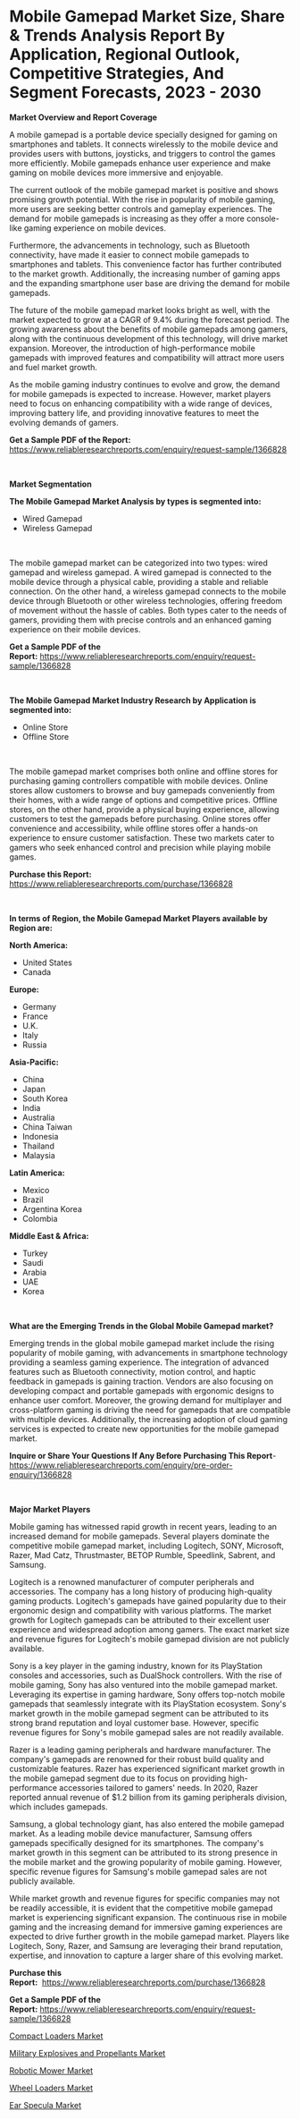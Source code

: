 <p><h1>Mobile Gamepad Market Size, Share & Trends Analysis Report By Application, Regional Outlook, Competitive Strategies, And Segment Forecasts, 2023 - 2030</h1></p><p><strong>Market Overview and Report Coverage</strong></p>
<p><p>A mobile gamepad is a portable device specially designed for gaming on smartphones and tablets. It connects wirelessly to the mobile device and provides users with buttons, joysticks, and triggers to control the games more efficiently. Mobile gamepads enhance user experience and make gaming on mobile devices more immersive and enjoyable.</p><p>The current outlook of the mobile gamepad market is positive and shows promising growth potential. With the rise in popularity of mobile gaming, more users are seeking better controls and gameplay experiences. The demand for mobile gamepads is increasing as they offer a more console-like gaming experience on mobile devices.</p><p>Furthermore, the advancements in technology, such as Bluetooth connectivity, have made it easier to connect mobile gamepads to smartphones and tablets. This convenience factor has further contributed to the market growth. Additionally, the increasing number of gaming apps and the expanding smartphone user base are driving the demand for mobile gamepads.</p><p>The future of the mobile gamepad market looks bright as well, with the market expected to grow at a CAGR of 9.4% during the forecast period. The growing awareness about the benefits of mobile gamepads among gamers, along with the continuous development of this technology, will drive market expansion. Moreover, the introduction of high-performance mobile gamepads with improved features and compatibility will attract more users and fuel market growth.</p><p>As the mobile gaming industry continues to evolve and grow, the demand for mobile gamepads is expected to increase. However, market players need to focus on enhancing compatibility with a wide range of devices, improving battery life, and providing innovative features to meet the evolving demands of gamers.</p></p>
<p><strong>Get a Sample PDF of the Report:</strong> <a href="https://www.reliableresearchreports.com/enquiry/request-sample/1366828">https://www.reliableresearchreports.com/enquiry/request-sample/1366828</a></p>
<p>&nbsp;</p>
<p><strong>Market Segmentation</strong></p>
<p><strong>The Mobile Gamepad Market Analysis by types is segmented into:</strong></p>
<p><ul><li>Wired Gamepad</li><li>Wireless Gamepad</li></ul></p>
<p>&nbsp;</p>
<p><p>The mobile gamepad market can be categorized into two types: wired gamepad and wireless gamepad. A wired gamepad is connected to the mobile device through a physical cable, providing a stable and reliable connection. On the other hand, a wireless gamepad connects to the mobile device through Bluetooth or other wireless technologies, offering freedom of movement without the hassle of cables. Both types cater to the needs of gamers, providing them with precise controls and an enhanced gaming experience on their mobile devices.</p></p>
<p><strong>Get a Sample PDF of the Report:</strong>&nbsp;<a href="https://www.reliableresearchreports.com/enquiry/request-sample/1366828">https://www.reliableresearchreports.com/enquiry/request-sample/1366828</a></p>
<p>&nbsp;</p>
<p><strong>The Mobile Gamepad Market Industry Research by Application is segmented into:</strong></p>
<p><ul><li>Online Store</li><li>Offline Store</li></ul></p>
<p>&nbsp;</p>
<p><p>The mobile gamepad market comprises both online and offline stores for purchasing gaming controllers compatible with mobile devices. Online stores allow customers to browse and buy gamepads conveniently from their homes, with a wide range of options and competitive prices. Offline stores, on the other hand, provide a physical buying experience, allowing customers to test the gamepads before purchasing. Online stores offer convenience and accessibility, while offline stores offer a hands-on experience to ensure customer satisfaction. These two markets cater to gamers who seek enhanced control and precision while playing mobile games.</p></p>
<p><strong>Purchase this Report:</strong>&nbsp; <a href="https://www.reliableresearchreports.com/purchase/1366828">https://www.reliableresearchreports.com/purchase/1366828</a></p>
<p>&nbsp;</p>
<p><strong>In terms of Region, the Mobile Gamepad Market Players available by Region are:</strong></p>
<p>
    <p> <strong> North America: </strong>
        <ul>
            <li>United States</li>
            <li>Canada</li>
        </ul>
        </p> 
    <p> <strong> Europe: </strong>
        <ul>
            <li>Germany</li>
            <li>France</li>
            <li>U.K.</li>
            <li>Italy</li>
            <li>Russia</li>
        </ul>
        </p> 
    <p> <strong> Asia-Pacific: </strong>
        <ul>
            <li>China</li>
            <li>Japan</li>
            <li>South Korea</li>
            <li>India</li>
            <li>Australia</li>
            <li>China Taiwan</li>
            <li>Indonesia</li>
            <li>Thailand</li>
            <li>Malaysia</li>
        </ul>
        </p> 
    <p> <strong> Latin America: </strong>
        <ul>
            <li>Mexico</li>
            <li>Brazil</li>
            <li>Argentina Korea</li>
            <li>Colombia</li>
        </ul>
        </p> 
    <p> <strong> Middle East & Africa: </strong>
        <ul>
            <li>Turkey</li>
            <li>Saudi</li>
            <li>Arabia</li>
            <li>UAE</li>
            <li>Korea</li>
        </ul>
    </p>
    </p>
<p>&nbsp;</p>
<p><strong>What are the Emerging Trends in the Global Mobile Gamepad market?</strong></p>
<p><p>Emerging trends in the global mobile gamepad market include the rising popularity of mobile gaming, with advancements in smartphone technology providing a seamless gaming experience. The integration of advanced features such as Bluetooth connectivity, motion control, and haptic feedback in gamepads is gaining traction. Vendors are also focusing on developing compact and portable gamepads with ergonomic designs to enhance user comfort. Moreover, the growing demand for multiplayer and cross-platform gaming is driving the need for gamepads that are compatible with multiple devices. Additionally, the increasing adoption of cloud gaming services is expected to create new opportunities for the mobile gamepad market.</p></p>
<p><strong>Inquire or Share Your Questions If Any Before Purchasing This Report</strong>- <a href="https://www.reliableresearchreports.com/enquiry/pre-order-enquiry/1366828">https://www.reliableresearchreports.com/enquiry/pre-order-enquiry/1366828</a></p>
<p>&nbsp;</p>
<p><strong>Major Market Players</strong></p>
<p><p>Mobile gaming has witnessed rapid growth in recent years, leading to an increased demand for mobile gamepads. Several players dominate the competitive mobile gamepad market, including Logitech, SONY, Microsoft, Razer, Mad Catz, Thrustmaster, BETOP Rumble, Speedlink, Sabrent, and Samsung.</p><p>Logitech is a renowned manufacturer of computer peripherals and accessories. The company has a long history of producing high-quality gaming products. Logitech's gamepads have gained popularity due to their ergonomic design and compatibility with various platforms. The market growth for Logitech gamepads can be attributed to their excellent user experience and widespread adoption among gamers. The exact market size and revenue figures for Logitech's mobile gamepad division are not publicly available.</p><p>Sony is a key player in the gaming industry, known for its PlayStation consoles and accessories, such as DualShock controllers. With the rise of mobile gaming, Sony has also ventured into the mobile gamepad market. Leveraging its expertise in gaming hardware, Sony offers top-notch mobile gamepads that seamlessly integrate with its PlayStation ecosystem. Sony's market growth in the mobile gamepad segment can be attributed to its strong brand reputation and loyal customer base. However, specific revenue figures for Sony's mobile gamepad sales are not readily available.</p><p>Razer is a leading gaming peripherals and hardware manufacturer. The company's gamepads are renowned for their robust build quality and customizable features. Razer has experienced significant market growth in the mobile gamepad segment due to its focus on providing high-performance accessories tailored to gamers' needs. In 2020, Razer reported annual revenue of $1.2 billion from its gaming peripherals division, which includes gamepads.</p><p>Samsung, a global technology giant, has also entered the mobile gamepad market. As a leading mobile device manufacturer, Samsung offers gamepads specifically designed for its smartphones. The company's market growth in this segment can be attributed to its strong presence in the mobile market and the growing popularity of mobile gaming. However, specific revenue figures for Samsung's mobile gamepad sales are not publicly available.</p><p>While market growth and revenue figures for specific companies may not be readily accessible, it is evident that the competitive mobile gamepad market is experiencing significant expansion. The continuous rise in mobile gaming and the increasing demand for immersive gaming experiences are expected to drive further growth in the mobile gamepad market. Players like Logitech, Sony, Razer, and Samsung are leveraging their brand reputation, expertise, and innovation to capture a larger share of this evolving market.</p></p>
<p><strong>Purchase this Report:</strong>&nbsp;&nbsp;<a href="https://www.reliableresearchreports.com/purchase/1366828">https://www.reliableresearchreports.com/purchase/1366828</a></p>
<p></p>
<p><strong>Get a Sample PDF of the Report:</strong>&nbsp;<a href="https://www.reliableresearchreports.com/enquiry/request-sample/1366828">https://www.reliableresearchreports.com/enquiry/request-sample/1366828</a></p>
<p><p><a href="https://www.linkedin.com/pulse/compact-loaders-market-size-share-amp-trends-analysis-report-3wdsc/">Compact Loaders Market</a></p><p><a href="https://github.com/Chiragrp22/Market-Research-Report-List-1/blob/main/military-explosives-and-propellants-market.md">Military Explosives and Propellants Market</a></p><p><a href="https://github.com/ChiragRP21/Market-Research-Report-List-1/blob/main/robotic-mower-market.md">Robotic Mower Market</a></p><p><a href="https://www.linkedin.com/pulse/decoding-wheel-loaders-market-deep-dive-latest-trends-segmentation-upawc/">Wheel Loaders Market</a></p><p><a href="https://medium.com/@jewelmohr/ear-specula-market-size-cagr-trends-2024-2030-2c3cd144917e">Ear Specula Market</a></p></p>